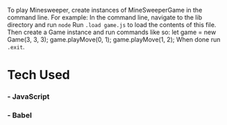 To play Minesweeper,  create instances of MineSweeperGame in the command line.
For example:
In the command line, navigate to the lib directory and run `node`
Run `.load game.js` to load the contents of this file.
Then create a Game instance and run commands like so:
let game = new Game(3, 3, 3);
game.playMove(0, 1);
game.playMove(1, 2);
When done run `.exit`.



# Tech Used
### - JavaScript
### - Babel
